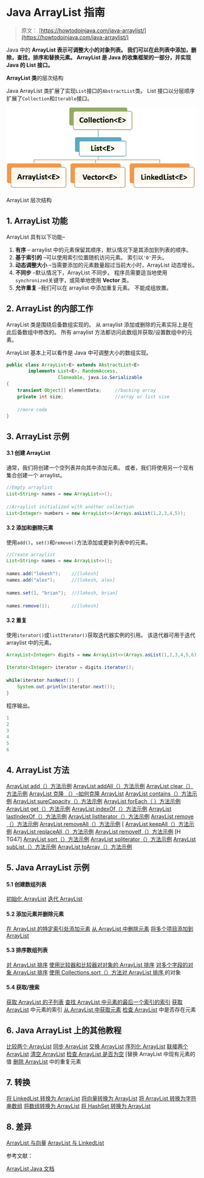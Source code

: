 # Java ArrayList 指南

> 原文： [https://howtodoinjava.com/java-arraylist/](https://howtodoinjava.com/java-arraylist/)

Java 中的 **ArrayList 表示可调整大小的对象列表。 我们可以在此列表中添加，删除，查找，排序和替换元素。 ArrayList 是 Java 的收集框架的一部分，并实现 Java 的 **List** 接口。**

**ArrayList 类**的层次结构

Java ArrayList 类扩展了实现`List`接口的`AbstractList`类。 List 接口以分层顺序扩展了`Collection`和`Iterable`接口。

![ArrayList Hierarchy](img/bb5144e45129659bfc1ef6cca29b8468.png)

ArrayList 层次结构

## 1\. ArrayList 功能

ArrayList 具有以下功能–

1.  **有序** – arraylist 中的元素保留其顺序，默认情况下是其添加到列表的顺序。
2.  **基于索引的** –可以使用索引位置随机访问元素。 索引以`'0'`开头。
3.  **动态调整大小** –当需要添加的元素数量超过当前大小时，ArrayList 动态增长。
4.  **不同步** –默认情况下，ArrayList 不同步。 程序员需要适当地使用`synchronized`关键字，或简单地使用 **Vector** 类。
5.  **允许重复** –我们可以在 arraylist 中添加重复元素。 不能成组放置。

## 2\. ArrayList 的内部工作

ArrayList 类是围绕后备数组实现的。 从 arraylist 添加或删除的元素实际上是在此后备数组中修改的。 所有 arraylist 方法都访问此数组并获取/设置数组中的元素。

ArrayList 基本上可以看作是 Java 中可调整大小的数组实现。

```java
public class ArrayList<E> extends AbstractList<E>
        implements List<E>, RandomAccess, 
        		   Cloneable, java.io.Serializable
{
	transient Object[] elementData;		//backing array
	private int size;					//array or list size

	//more code
}

```

## 3\. ArrayList 示例

#### 3.1 创建 ArrayList

通常，我们将创建一个空列表并向其中添加元素。 或者，我们将使用另一个现有集合创建一个 arraylist。

```java
//Empty arraylist
List<String> names = new ArrayList<>(); 

//Arraylist initialized with another collection
List<Integer> numbers = new ArrayList<>(Arrays.asList(1,2,3,4,5)); 

```

#### 3.2 添加和删​​除元素

使用`add()`，`set()`和`remove()`方法添加或更新列表中的元素。

```java
//Create arraylist
List<String> names = new ArrayList<>(); 

names.add("lokesh");    //[lokesh]
names.add("alex");      //[lokesh, alex]

names.set(1, "brian");  //[lokesh, brian]

names.remove(1);        //[lokesh]

```

#### 3.2 重复

使用`iterator()`或`listIterator()`获取迭代器实例的引用。 该迭代器可用于迭代 arraylist 中的元素。

```java
ArrayList<Integer> digits = new ArrayList<>(Arrays.asList(1,2,3,4,5,6));

Iterator<Integer> iterator = digits.iterator();

while(iterator.hasNext()) {
	System.out.println(iterator.next());
}

```

程序输出。

```java
1
2
3
4
5
6

```

## 4\. ArrayList 方法

[ArrayList add（）方法示例](https://howtodoinjava.com/java/collections/arraylist/arraylist-add-example/)
[ArrayList addAll（）方法示例](https://howtodoinjava.com/java/collections/arraylist/arraylist-addall-method-example/)
[ArrayList clear（）方法示例](https://howtodoinjava.com/java/collections/arraylist/clear-empty-arraylist/)
[ArrayList 克隆 （）–如何克隆 ArrayList](https://howtodoinjava.com/java/collections/arraylist/arraylist-clone-deep-copy/)
[ArrayList contains（）方法示例](https://howtodoinjava.com/java/collections/arraylist/arraylist-contains/)
[ArrayList sureCapacity（）方法示例](https://howtodoinjava.com/java/collections/arraylist/arraylist-ensurecapacity-method/)
[ArrayList forEach（ ）方法示例](https://howtodoinjava.com/java/collections/arraylist/arraylist-foreach/)
[ArrayList get（）方法示例](https://howtodoinjava.com/java/collections/arraylist/arraylist-get-method-example/)
[ArrayList indexOf（）方法示例](https://howtodoinjava.com/java/collections/arraylist/arraylist-indexof-method/)
[ArrayList lastIndexOf（）方法示例](https://howtodoinjava.com/java/collections/arraylist/arraylist-lastindexof-example/)
[ArrayList listIterator（）方法示例](https://howtodoinjava.com/java/collections/arraylist/arraylist-listiterator/)
[ArrayList remove（）方法示例](https://howtodoinjava.com/java/collections/arraylist/arraylist-remove-example/)
[ArrayList removeAll（）方法示例](https://howtodoinjava.com/java/collections/arraylist/arraylist-removeall/)
[ [ArrayList keepAll（）方法示例](https://howtodoinjava.com/java/collections/arraylist/arraylist-retainall-example/)
[ArrayList replaceAll（）方法示例](https://howtodoinjava.com/java/collections/arraylist/arraylist-replaceall-example/)
[ArrayList removeIf（）方法示例](https://howtodoinjava.com/java/collections/arraylist/arraylist-removeif/) [H TG47] [ArrayList sort（）方法示例](https://howtodoinjava.com/java/collections/arraylist/arraylist-sort-objects-by-field/)
[ArrayList spliterator（）方法示例](https://howtodoinjava.com/java/collections/arraylist/arraylist-spliterator-example/)
[ArrayList subList（）方法示例](https://howtodoinjava.com/java/collections/arraylist/arraylist-sublist/)
[ArrayList toArray（）方法示例](https://howtodoinjava.com/java/collections/arraylist/convert-arraylist-to-array/)

## 5\. Java ArrayList 示例

#### 5.1 创建数组列表

[初始化 ArrayList](https://howtodoinjava.com/java/collections/arraylist/initialize-arraylist/)
[迭代 ArrayList](https://howtodoinjava.com/java/collections/arraylist/iterate-through-objects/)

#### 5.2 添加元素并删除元素

[在 ArrayList 的特定索引处添加元素](https://howtodoinjava.com/java/collections/arraylist/add-replace-element-at-index/)
[从 ArrayList 中删除元素](https://howtodoinjava.com/java/collections/arraylist/remove-element-from-arraylist/)
[将多个项目添加到 ArrayList](https://howtodoinjava.com/java/collections/arraylist/add-multiple-elements-arraylist/)

#### 5.3 排序数组列表

[对 ArrayList 排序](https://howtodoinjava.com/sort/sort-arraylist-strings-integers/)
[使用比较器和比较器对对象的 ArrayList 排序](https://howtodoinjava.com/sort/sort-arraylist-objects-comparable-comparator/)
[对多个字段的对象 ArrayList 排序](https://howtodoinjava.com/sort/groupby-sort-multiple-comparators/)
[使用 Collections.sort（）方法对 ArrayList 排序 ](https://howtodoinjava.com/sort/collections-sort/)的对象

#### 5.4 获取/搜索

[获取 ArrayList 的子列表](https://howtodoinjava.com/java/collections/arraylist/arraylist-sublist/)
[查找 ArrayList 中元素的最后一个索引的索引](https://howtodoinjava.com/java/collections/arraylist/arraylist-lastindexof-example/)
[获取 ArrayList](https://howtodoinjava.com/java/collections/arraylist/arraylist-indexof-method/) 中元素的索引
[从 ArrayList 中获取元素](https://howtodoinjava.com/java/collections/arraylist/arraylist-get-method-example/)
[检查 ArrayList](https://howtodoinjava.com/java/collections/arraylist/arraylist-contains/) 中是否存在元素

## 6\. Java ArrayList 上的其他教程

[比较两个 ArrayList](https://howtodoinjava.com/java/collections/arraylist/compare-two-arraylists/)
[同步 ArrayList](https://howtodoinjava.com/java/collections/arraylist/synchronize-arraylist/)
[交换 ArrayList](https://howtodoinjava.com/java/collections/arraylist/swap-two-elements-arraylist/)
[序列化 ArrayList](https://howtodoinjava.com/java/collections/arraylist/serialize-deserialize-arraylist/)
[联接两个 ArrayList](https://howtodoinjava.com/java/collections/arraylist/merge-arraylists/)
[清空 ArrayList](https://howtodoinjava.com/java/collections/arraylist/empty-clear-arraylist/)
[检查 ArrayList 是否为空](https://howtodoinjava.com/java/collections/arraylist/check-arraylist-empty/)
[替换 ArrayList 中现有元素的值[](https://howtodoinjava.com/java/collections/arraylist/replace-element-arraylist/)
[删除 ArrayList](https://howtodoinjava.com/java/collections/arraylist/remove-duplicate-elements/) 中的重复元素

## 7\. 转换

[将 LinkedList 转换为 ArrayList](https://howtodoinjava.com/java/collections/arraylist/convert-linkedlist-arraylist/)
[将向量转换为 ArrayList](https://howtodoinjava.com/java/collections/arraylist/convert-vector-to-arraylist/)
[将 ArrayList 转换为字符串数组](https://howtodoinjava.com/java/collections/arraylist/arraylist-to-array/)
[将数组转换为 ArrayList](https://howtodoinjava.com/java/collections/arraylist/array-to-arraylist/)
[将 HashSet 转换为 ArrayList](https://howtodoinjava.com/java/collections/arraylist/hashset-to-arraylist/)

## 8\. 差异

[ArrayList 与向量](https://howtodoinjava.com/java/collections/arraylist/arraylist-vs-vector/)
[ArrayList 与 LinkedList](https://howtodoinjava.com/java/collections/arraylist/linkedlist-vs-arraylist/)

参考文献：

[ArrayList Java 文档](https://docs.oracle.com/javase/10/docs/api/java/util/ArrayList.html)